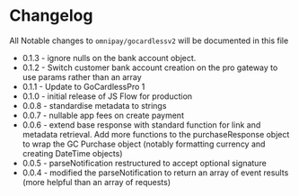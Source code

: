 # Changelog

All Notable changes to `omnipay/gocardlessv2` will be documented in this file

- 0.1.3 - ignore nulls on the bank account object.
- 0.1.2 - Switch customer bank account creation on the pro gateway to use params rather than an array
- 0.1.1 - Update to GoCardlessPro 1
- 0.1.0 - initial release of JS Flow for production
- 0.0.8 - standardise metadata to strings
- 0.0.7 - nullable app fees on create payment
- 0.0.6 - extend base response with standard function for link and metadata retrieval. Add more functions to the purchaseResponse object to wrap the GC Purchase object (notably formatting currency and creating DateTime objects)
- 0.0.5 - parseNotification restructured to accept optional signature
- 0.0.4 - modified the parseNotification to return an array of event results (more helpful than an array of requests)
